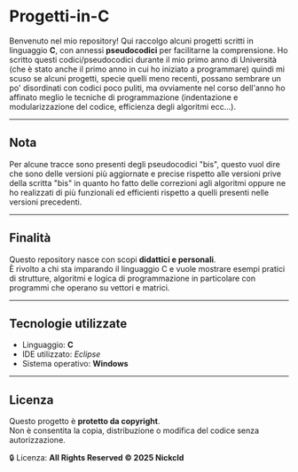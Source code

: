 # Progetti-in-C

Benvenuto nel mio repository! Qui raccolgo alcuni progetti scritti in linguaggio **C**, con annessi **pseudocodici** per facilitarne la comprensione. Ho scritto questi codici/pseudocodici durante il mio primo anno di Università (che è stato anche il primo anno in cui ho iniziato a programmare) quindi mi scuso se alcuni progetti, specie quelli meno recenti, possano sembrare un po' disordinati con codici poco puliti, ma ovviamente nel corso dell'anno ho affinato meglio le tecniche di programmazione (indentazione e modularizzazione del codice, efficienza degli algoritmi ecc...).

---

##  Nota

Per alcune tracce sono presenti degli pseudocodici "bis", questo vuol dire che sono delle versioni più aggiornate e precise rispetto alle versioni prive della scritta "bis" in quanto ho fatto delle correzioni agli algoritmi oppure ne ho realizzati di più funzionali ed efficienti rispetto a quelli presenti nelle versioni precedenti.

---

##  Finalità

Questo repository nasce con scopi **didattici e personali**.  
È rivolto a chi sta imparando il linguaggio C e vuole mostrare esempi pratici di strutture, algoritmi e logica di programmazione in particolare con programmi che operano su vettori e matrici.

---

##  Tecnologie utilizzate

- Linguaggio: **C**
- IDE utilizzato:
  *Eclipse*
- Sistema operativo: **Windows**

---

##  Licenza

Questo progetto è **protetto da copyright**.  
Non è consentita la copia, distribuzione o modifica del codice senza autorizzazione.

🔒 Licenza: **All Rights Reserved © 2025 Nickcld**
